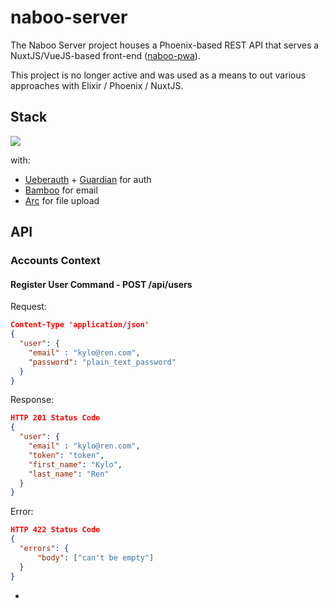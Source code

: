 # naboo-server

The Naboo Server project houses a Phoenix-based REST API that serves a NuxtJS/VueJS-based front-end ([naboo-pwa](https://github.com/DaveMuirhead/naboo-pwa)).

This project is no longer active and was used as a means to out various approaches with Elixir / Phoenix / NuxtJS.

## Stack

<img src="https://phoenixframework.org/images/phoenix-78c0fd3233522383ea9093ef877c8851.png?vsn=d" />

with:
* [Ueberauth](https://github.com/ueberauth/ueberauth) + [Guardian](https://github.com/ueberauth/guardian) for auth
* [Bamboo](https://github.com/thoughtbot/bamboo) for email
* [Arc](https://github.com/stavro/arc) for file upload

## API

### Accounts Context

#### Register User Command - POST /api/users
Request:
```json
Content-Type 'application/json'
{
  "user": {
    "email" : "kylo@ren.com",
    "password": "plain_text_password"
  }
}
```
Response:
```json
HTTP 201 Status Code
{
  "user": {
    "email" : "kylo@ren.com",
    "token": "token",
    "first_name": "Kylo",
    "last_name": "Ren"
  }
}
```
Error:
```json
HTTP 422 Status Code
{
  "errors": {
      "body": ["can't be empty"]
  }
}
```

*  
